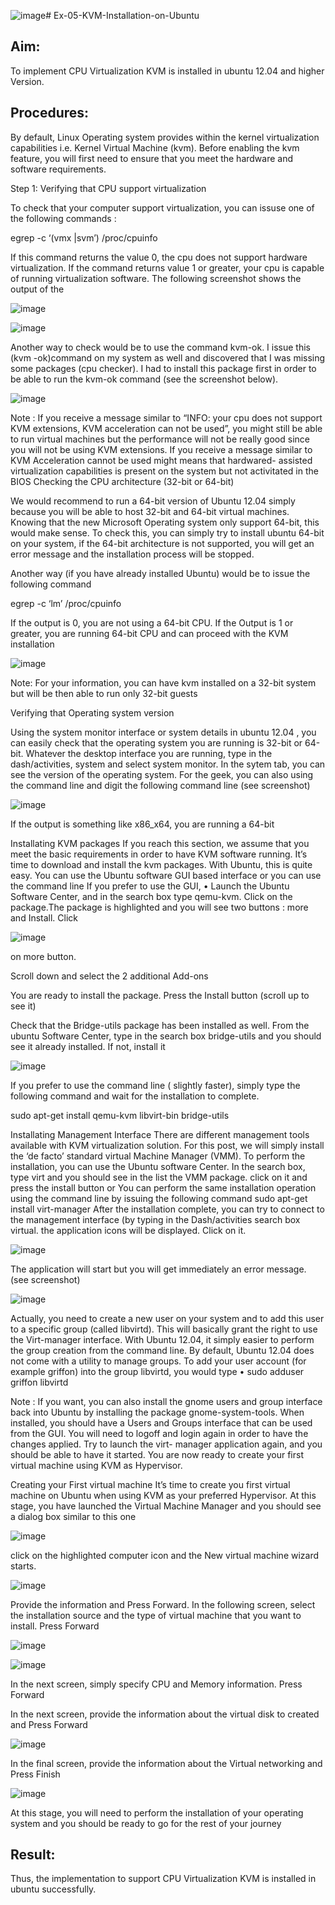 ![image](https://github.com/chgeethika/Ex-05-KVM-Installation-on-Ubuntu/assets/142209368/7726d5c9-f538-4344-9f1b-798c3e34b48c)# Ex-05-KVM-Installation-on-Ubuntu
## Aim:
To implement CPU Virtualization KVM is installed in ubuntu 12.04 and higher Version.

## Procedures:
By default, Linux Operating system provides within the kernel virtualization capabilities i.e. Kernel Virtual Machine (kvm). Before enabling the kvm feature, you will first need to ensure that you meet the hardware and software requirements.

Step 1: Verifying that CPU support virtualization

To check that your computer support virtualization, you can issuse one of the following commands :

egrep -c ‘(vmx |svm’) /proc/cpuinfo

If this command returns the value 0, the cpu does not support hardware virtualization. If the command returns value 1 or greater, your cpu is capable of running virtualization software. The following screenshot shows the output of the

![image](https://github.com/chgeethika/Ex-05-KVM-Installation-on-Ubuntu/assets/142209368/116e99ce-56be-4a5e-a560-02cbfd3838e5)

![image](https://github.com/chgeethika/Ex-05-KVM-Installation-on-Ubuntu/assets/142209368/214bc786-4e25-451d-bed1-9f7b877931d7)

 
Another way to check would be to use the command kvm-ok.
I issue this (kvm -ok)command on my system as well and discovered that I was missing some packages (cpu checker). I had to install this package first in order to be able to run the kvm-ok command (see the screenshot below).
 
![image](https://github.com/chgeethika/Ex-05-KVM-Installation-on-Ubuntu/assets/142209368/a3ea834a-a134-4e83-a471-905d7a265cca)

Note :
If you receive a message similar to “INFO: your cpu does not support KVM extensions, KVM acceleration can not be used”, you might still be able to run virtual machines but the performance will not be really good since you will not be using KVM extensions.
If you receive a message similar to KVM Acceleration cannot be used might means that hardwared- assisted virtualization capabilities is present on the system but not activitated in the BIOS
Checking the CPU architecture (32-bit or 64-bit)

We would recommend to run a 64-bit version of Ubuntu 12.04 simply because you will be able to host 32-bit and 64-bit virtual machines. Knowing that the new Microsoft Operating system only support 64-bit, this would make sense. To check this, you can simply try to install ubuntu 64-bit on your system, if the 64-bit architecture is not supported, you will get an error message and the installation process will be stopped.

Another way (if you have already installed Ubuntu) would be to issue the following command

egrep -c ‘lm’ /proc/cpuinfo

If the output is 0, you are not using a 64-bit CPU. If the Output is 1 or greater, you are running
64-bit CPU and can proceed with the KVM installation

![image](https://github.com/chgeethika/Ex-05-KVM-Installation-on-Ubuntu/assets/142209368/af29ee0b-ac09-40f2-b6bf-f9f37601c375)

Note: For your information, you can have kvm installed on a 32-bit system but will be then able to run only 32-bit guests

Verifying that Operating system version

Using the system monitor interface or system details in ubuntu 12.04 , you can easily check that the operating system you are running is 32-bit or 64-bit. Whatever the desktop interface you are running, type in the dash/activities, system and select system monitor. In the sytem tab, you can see the version of the operating system.
For the geek, you can also using the command line and digit the following command line (see screenshot)

![image](https://github.com/chgeethika/Ex-05-KVM-Installation-on-Ubuntu/assets/142209368/b88f0c2a-7b66-4ddd-bd49-d5e46623ffd1)

If the output is something like x86_x64, you are running a 64-bit
 
Installating KVM packages
If you reach this section, we assume that you meet the basic requirements in order to have KVM software running. It’s time to download and install the kvm packages. With Ubuntu, this is quite easy. You can use the Ubuntu software GUI based interface or you can use the command line
If you prefer to use the GUI,
•	Launch the Ubuntu Software Center, and in the search box type qemu-kvm. Click on the package.The package is highlighted and you will see two buttons : more and Install. Click

![image](https://github.com/chgeethika/Ex-05-KVM-Installation-on-Ubuntu/assets/142209368/99171057-3f3a-4c56-9d6f-7430b861e602)

on more button.



Scroll down and select the 2 additional Add-ons

You are ready to install the package. Press the Install button (scroll up to see it)

Check that the Bridge-utils package has been installed as well. From the ubuntu Software Center, type in the search box bridge-utils and you should see it already installed. If not, install it
 
![image](https://github.com/chgeethika/Ex-05-KVM-Installation-on-Ubuntu/assets/142209368/23e49fe4-ece2-4413-8117-e3aa6b12975a)
 
If you prefer to use the command line ( slightly faster), simply type the following command and wait for the installation to complete.

sudo apt-get install qemu-kvm libvirt-bin bridge-utils

Installating Management Interface
There are different management tools available with KVM virtualization solution. For this post, we will simply install the ‘de facto’ standard virtual Machine Manager (VMM). To perform the installation, you can use the Ubuntu software Center. In the search box, type virt and you should see in the list the VMM package. click on it and press the install button
or
You can perform the same installation operation using the command line by issuing the following command
sudo apt-get install virt-manager
After the installation complete, you can try to connect to the management interface (by typing in the Dash/activities search box virtual. the application icons will be displayed. Click on it.
 
 ![image](https://github.com/chgeethika/Ex-05-KVM-Installation-on-Ubuntu/assets/142209368/d46d478c-0766-46a2-a4a6-c84e2d8a76da)


The application will start but you will get immediately an error message. (see screenshot)

![image](https://github.com/chgeethika/Ex-05-KVM-Installation-on-Ubuntu/assets/142209368/3470998e-5fdc-42ce-a357-1eb1fc31e4db)

Actually, you need to create a new user on your system and to add this user to a specific group (called libvirtd). This will basically grant the right to use the Virt-manager interface. With Ubuntu 12.04, it simply easier to perform the group creation from the command line. By default, Ubuntu
12.04 does not come with a utility to manage groups.
To add your user account (for example griffon) into the group libvirtd, you would type
•	sudo adduser griffon libvirtd
 
Note : If you want, you can also install the gnome users and group interface back into Ubuntu by installing the package gnome-system-tools. When installed, you should have a Users and Groups interface that can be used from the GUI.
You will need to logoff and login again in order to have the changes applied. Try to launch the virt- manager application again, and you should be able to have it started. You are now ready to create your first virtual machine using KVM as Hypervisor.

Creating your First virtual machine
It’s time to create you first virtual machine on Ubuntu when using KVM as your preferred Hypervisor. At this stage, you have launched the Virtual Machine Manager and you should see a dialog box similar to this one

![image](https://github.com/chgeethika/Ex-05-KVM-Installation-on-Ubuntu/assets/142209368/48d188df-2334-4d9d-a822-827eb72bb5ab)

click on the highlighted computer icon and the New virtual machine wizard starts.

 ![image](https://github.com/chgeethika/Ex-05-KVM-Installation-on-Ubuntu/assets/142209368/2bc577d4-2d6d-4cd8-b929-cad12047e0a6)

Provide the information and Press Forward.
In the following screen, select the installation source and the type of virtual machine that you want to install. Press Forward

![image](https://github.com/chgeethika/Ex-05-KVM-Installation-on-Ubuntu/assets/142209368/a0304187-769d-44a7-8ea1-5884ef251807)

![image](https://github.com/chgeethika/Ex-05-KVM-Installation-on-Ubuntu/assets/142209368/c0b2e90e-3de5-42ed-a191-d4169df129e8)

In the next screen, simply specify CPU and Memory information. Press Forward
 
In the next screen, provide the information about the virtual disk to created and Press Forward

![image](https://github.com/chgeethika/Ex-05-KVM-Installation-on-Ubuntu/assets/142209368/87ffa88e-1dbe-48d0-ba0e-c36c2d9143c5)



In the final screen, provide the information about the Virtual networking and Press Finish


![image](https://github.com/chgeethika/Ex-05-KVM-Installation-on-Ubuntu/assets/142209368/35f9a20c-d33f-4a58-9014-697ac301040a)


At this stage, you will need to perform the installation of your operating system and you should be ready to go for the rest of your journey

## Result:
Thus, the implementation to support CPU Virtualization KVM is installed in ubuntu
successfully.
